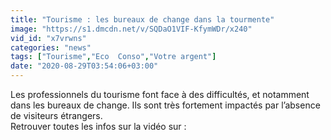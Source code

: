 ```yaml
---
title: "Tourisme : les bureaux de change dans la tourmente"
image: "https://s1.dmcdn.net/v/SQDaO1VIF-KfymWDr/x240"
vid_id: "x7vrwns"
categories: "news"
tags: ["Tourisme","Eco  Conso","Votre argent"]
date: "2020-08-29T03:54:06+03:00"
---
```

Les professionnels du tourisme font face à des difficultés, et notamment dans les bureaux de change. Ils sont très fortement impactés par l’absence de visiteurs étrangers.  <br>Retrouver toutes les infos sur la vidéo sur : 
